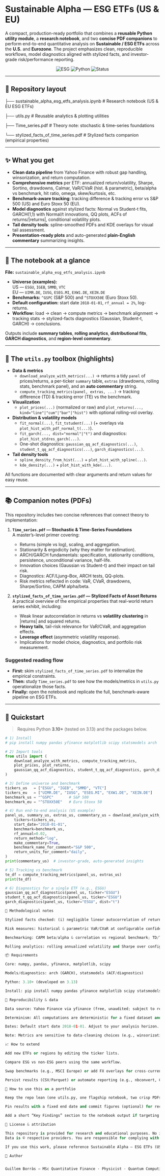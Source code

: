 # Sustainable Alpha — ESG ETFs (US & EU)

A compact, production-ready portfolio that combines a **reusable Python utility module**, a **research notebook**, and two **concise PDF companions** to perform end-to-end quantitative analysis on **Sustainable / ESG ETFs** across the **U.S.** and **Eurozone**. The project emphasizes clean, reproducible workflows, model diagnostics aligned with stylized facts, and investor-grade risk/performance reporting.

<p align="center">
  <img alt="ESG" src="https://img.shields.io/badge/ESG-Quant%20Finance-informational">
  <img alt="Python" src="https://img.shields.io/badge/Python-3.13%2B-blue">
  <img alt="Status" src="https://img.shields.io/badge/status-research%20&%20tools-brightgreen">
</p>

---

## 📁 Repository layout

├── sustainable_alpha_esg_etfs_analysis.ipynb # Research notebook (US & EU ESG ETFs)

├── utils.py # Reusable analytics & plotting utilities

├── Time_series.pdf # Theory note: stochastic & time-series foundations

└── stylized_facts_of_time_series.pdf # Stylized facts companion (empirical properties)


---

## ✨ What you get

- **Clean data pipeline** from Yahoo Finance with robust gap handling, winsorization, and return computation.
- **Comprehensive metrics** per ETF: annualized return/volatility, Sharpe, Sortino, drawdowns, Calmar, VaR/CVaR (hist. & parametric), beta/alpha vs benchmark, hit ratio, omega, skew/kurtosis, etc.
- **Benchmark-aware tracking**: tracking difference & tracking error vs S&P 500 (US) and Euro Stoxx 50 (EU).
- **Model diagnostics** against stylized facts: Normal vs Student-t fits, GARCH(1,1) with Normal/t innovations, QQ plots, ACFs of returns/|returns|, conditional volatility plots.
- **Tail density tools**: spline-smoothed PDFs and KDE overlays for visual tail assessment.
- **Presentation-ready plots** and auto-generated **plain-English commentary** summarizing insights.

---

## 📓 The notebook at a glance

**File:** `sustainable_alpha_esg_etfs_analysis.ipynb`

- **Universe (examples):**  
  US — `ESGU`, `IGEB`, `SMMD`, `VTC`  
  EU — `UIMR.DE`, `IUSG`, `ESEG.MI`, `EXW1.DE`, `XEIN.DE`
- **Benchmarks:** `^GSPC` (S&P 500) and `^STOXX50E` (Euro Stoxx 50).
- **Default configuration:** start date `2018-01-01`, `rf_annual = 2%`, log-returns.
- **Workflow:** load → clean → compute metrics → benchmark alignment → tracking stats → stylized-facts diagnostics (Gaussian, Student-t, GARCH) → conclusions.

Outputs include **summary tables**, **rolling analytics**, **distributional fits**, **GARCH diagnostics**, and **region-level commentary**.

---

## 🧰 The `utils.py` toolbox (highlights)

- **Data & metrics**
  - `download_analyze_with_metrics(...)` → returns a tidy `panel` of prices/returns, a per-ticker `summary` table, `extras` (drawdowns, rolling stats, benchmark panel), and an **auto commentary** string.
  - `compute_tracking_metrics(panel, extras, ...)` → tracking difference (TD) & tracking error (TE) vs the benchmark.
- **Visualization**
  - `plot_prices(...)` (normalized or raw) and `plot_returns(..., kind="line"|"cum"|"bar"|"hist")` with optional rolling-vol overlay.
- **Distribution & volatility models**
  - `fit_normal(...)`, `fit_tstudent(...)` (+ overlays via `plot_hist_with_pdf_normal_t(...)`).
  - `fit_garch(..., dist="normal"|"t")` and diagnostics: `plot_hist_stdres_garch(...)`.
  - One-shot diagnostics: `gaussian_qq_acf_diagnostics(...)`, `student_t_qq_acf_diagnostics(...)`, `garch_diagnostics(...)`.
- **Tail density tools**
  - `spline_density_from_hist(...)` + `plot_hist_with_spline(...)`.
  - `kde_density(...)` + `plot_hist_with_kde(...)`.

All functions are documented with clear arguments and return values for easy reuse.

---

## 📚 Companion notes (PDFs)

This repository includes two concise references that connect theory to implementation:

1. **`Time_series.pdf` — Stochastic & Time-Series Foundations**  
   A master’s-level primer covering:
   - Returns (simple vs log), scaling, and aggregation.  
   - Stationarity & ergodicity (why they matter for estimation).  
   - ARCH/GARCH fundamentals: specification, stationarity conditions, persistence, unconditional variance, half-life.  
   - Innovation choices (Gaussian vs Student-t) and their impact on tail risk.  
   - Diagnostics: ACF/Ljung–Box, ARCH tests, QQ-plots.  
   - Risk metrics reflected in code: VaR, CVaR, drawdowns, Sharpe/Sortino, CAPM alpha/beta.

2. **`stylized_facts_of_time_series.pdf` — Stylized Facts of Asset Returns**  
   A practical overview of the empirical properties that real-world return series exhibit, including:
   - Weak linear autocorrelation in returns vs **volatility clustering** in |returns| and squared returns.  
   - **Heavy tails**, tail-risk relevance for VaR/CVaR, and aggregation effects.  
   - **Leverage effect** (asymmetric volatility response).  
   - Implications for model choice, diagnostics, and portfolio risk measurement.

### Suggested reading flow

- **First:** skim `stylized_facts_of_time_series.pdf` to internalize the empirical constraints.  
- **Then:** study `Time_series.pdf` to see how the models/metrics in `utils.py` operationalize those facts.  
- **Finally:** open the notebook and replicate the full, benchmark-aware pipeline on ESG ETFs.

---

## 🚀 Quickstart

> Requires Python **3.10+** (tested on 3.13) and the packages below.

```python
# 1) Install
# pip install numpy pandas yfinance matplotlib scipy statsmodels arch

# 2) Import tools
from utils import (
    download_analyze_with_metrics, compute_tracking_metrics,
    plot_prices, plot_returns,
    gaussian_qq_acf_diagnostics, student_t_qq_acf_diagnostics, garch_diagnostics
)

# 3) Define universe and benchmark
tickers_us   = ["ESGU", "IGEB", "SMMD", "VTC"]
tickers_eu   = ["UIMR.DE", "IUSG", "ESEG.MI", "EXW1.DE", "XEIN.DE"]
benchmark_us = "^GSPC"       # S&P 500
benchmark_eu = "^STOXX50E"   # Euro Stoxx 50

# 4) Run end-to-end analysis (US example)
panel_us, summary_us, extras_us, commentary_us = download_analyze_with_metrics(
    tickers=tickers_us,
    start_date="2018-01-01",
    benchmark=benchmark_us,
    rf_annual=0.02,
    return_method="log",
    make_commentary=True,
    benchmark_name_for_comment="S&P 500",
    return_units_for_comment="daily",
)
print(commentary_us)  # investor-grade, auto-generated insights

# 5) Tracking vs benchmark
te_df = compute_tracking_metrics(panel_us, extras_us)
print(te_df)

# 6) Diagnostics for a single ETF (e.g., ESGU)
gaussian_qq_acf_diagnostics(panel_us, ticker="ESGU")
student_t_qq_acf_diagnostics(panel_us, ticker="ESGU")
garch_diagnostics(panel_us, ticker="ESGU", dist="t")

🧪 Methodological notes

Stylized facts checked: (i) negligible linear autocorrelation of returns; (ii) volatility clustering; (iii) heavy tails; (iv) non-Gaussian standardized residuals under homoskedastic models; (v) improved fit under t-innovations and GARCH with persistent volatility.

Risk measures: historical & parametric VaR/CVaR at configurable confidence (default 95%), drawdowns & time-in-drawdown, hit ratio, and omega.

Benchmarking: CAPM beta/alpha & correlation vs regional benchmark; TD/TE on aligned trading days.

Rolling analytics: rolling annualized volatility and Sharpe over configurable windows (e.g., 63/126/252 trading days).

📦 Requirements

Core: numpy, pandas, yfinance, matplotlib, scipy

Models/diagnostics: arch (GARCH), statsmodels (ACF/diagnostics)

Python: 3.10+ (developed on 3.13)

Install: pip install numpy pandas yfinance matplotlib scipy statsmodels arch

🔁 Reproducibility & data

Data source: Yahoo Finance via yfinance (free, unaudited; subject to revisions/outages).

Determinism: All computations are deterministic for a fixed dataset and configuration.

Dates: Default start date 2018-01-01. Adjust to your analysis horizon.

Note: Metrics are sensitive to data-cleaning choices (e.g., winsorization, forward-fills). The helpers expose these knobs for transparency.

📈 How to extend

Add new ETFs or regions by editing the ticker lists.

Compare ESG vs non-ESG peers using the same workflow.

Swap benchmarks (e.g., MSCI Europe) or add FX overlays for cross-currency views.

Persist results (CSV/Parquet) or automate reporting (e.g., nbconvert, GitHub Actions).

🤝 How to use this as a portfolio

Keep the repo lean (one utils.py, one flagship notebook, two crisp PDFs).

Pin results with a fixed end date and commit figures (optional) for recruiter-friendly browsing.

Add a short “Key Findings” section to the notebook output if targeting non-quant stakeholders.

📝 License & attribution

This repository is provided for research and educational purposes. No investment advice is given.
Data is © respective providers. You are responsible for complying with Yahoo Finance’s terms of use.

If you use this work, please reference Sustainable Alpha — ESG ETFs (US & EU) and include a link to the repository.

🙋 Author


Guillem Borràs — MSc Quantitative Finance · Physicist · Quantum Computing (IBM).

